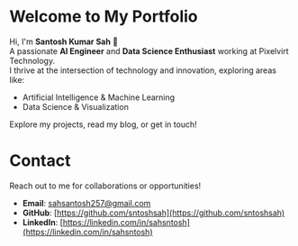 # Welcome to My Portfolio

Hi, I'm **Santosh Kumar Sah** 👋  
A passionate **AI Engineer** and **Data Science Enthusiast** working at Pixelvirt Technology.  
I thrive at the intersection of technology and innovation, exploring areas like:

- Artificial Intelligence & Machine Learning
- Data Science & Visualization

<!-- ![profile](static/DSC_9768.jpg){ align=right } -->

Explore my projects, read my blog, or get in touch!

# Contact

Reach out to me for collaborations or opportunities!

- **Email**: [sahsantosh257@gmail.com](mailto:sahsantosh257@gmail.com)
- **GitHub**: [https://github.com/sntoshsah](https://github.com/sntoshsah)
- **LinkedIn**: [https://linkedin.com/in/sahsntosh](https://linkedin.com/in/sahsntosh)
